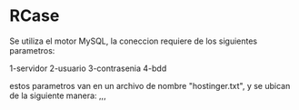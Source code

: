 RCase
=====

Se utiliza el motor MySQL, la coneccion requiere de los siguientes parametros:

1-servidor
2-usuario
3-contrasenia
4-bdd

estos parametros van en un archivo de nombre "hostinger.txt", y se ubican de la siguiente manera:
<servidor>,<usuario>,<contrasenia>,<bdd>
